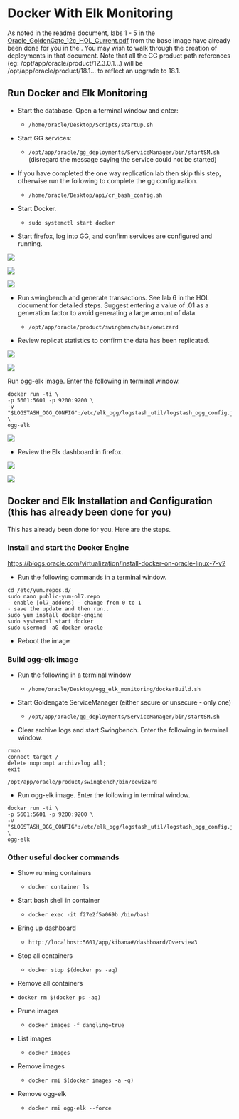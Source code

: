 # Docker With Elk Monitoring

As noted in the readme document, labs 1 - 5 in the [Oracle_GoldenGate_12c_HOL_Current.pdf](https://dgcameron.github.io/veridata/Oracle_GoldenGate_12c_HOL_Current.pdf) from the base image have already been done for you in the .  You may wish to walk through the creation of deployments in that document.  Note that all the GG product path references (eg: /opt/app/oracle/product/12.3.0.1...) will be /opt/app/oracle/product/18.1... to reflect an upgrade to 18.1.

## **Run Docker and Elk Monitoring**

- Start the database.  Open a terminal window and enter:
    - `/home/oracle/Desktop/Scripts/startup.sh`

- Start GG services:
    - `/opt/app/oracle/gg_deployments/ServiceManager/bin/startSM.sh` (disregard the message saying the service could not be started)

- If you have completed the one way replication lab then skip this step, otherwise run the following to complete the gg configuration.
    - `/home/oracle/Desktop/api/cr_bash_config.sh`

- Start Docker.
    - `sudo systemctl start docker`

- Start firefox, log into GG, and confirm services are configured and running.

![](images/docker/001.png)

![](images/docker/002.png)

![](images/docker/003.png)

- Run swingbench and generate transactions.  See lab 6 in the HOL document for detailed steps.  Suggest entering a value of .01 as a generation factor to avoid generating a large amount of data.
    - `/opt/app/oracle/product/swingbench/bin/oewizard`

- Review replicat statistics to confirm the data has been replicated.

![](images/docker/004.png)

![](images/docker/005.png)

Run ogg-elk image. Enter the following in terminal window.
```
docker run -ti \
-p 5601:5601 -p 9200:9200 \
-v "$LOGSTASH_OGG_CONFIG":/etc/elk_ogg/logstash_util/logstash_ogg_config.json \
ogg-elk
```
![](images/docker/006.png)

- Review the Elk dashboard in firefox.

![](images/docker/007.png)

![](images/docker/008.png)

## **Docker and Elk Installation and Configuration (this has already been done for you)**

This has already been done for you.  Here are the steps.

### **Install and start the Docker Engine**

https://blogs.oracle.com/virtualization/install-docker-on-oracle-linux-7-v2

- Run the following commands in a terminal window.
```
cd /etc/yum.repos.d/
sudo nano public-yum-ol7.repo
- enable [ol7_addons] - change from 0 to 1
- save the update and then run..
sudo yum install docker-engine
sudo systemctl start docker
sudo usermod -aG docker oracle
```
- Reboot the image

### **Build ogg-elk image**

- Run the following in a terminal window
    - `/home/oracle/Desktop/ogg_elk_monitoring/dockerBuild.sh`

- Start Goldengate ServiceManager (either secure or unsecure - only one)
    - `/opt/app/oracle/gg_deployments/ServiceManager/bin/startSM.sh`

- Clear archive logs and start Swingbench.  Enter the following in terminal window.

```
rman
connect target /
delete noprompt archivelog all;
exit

/opt/app/oracle/product/swingbench/bin/oewizard
```

- Run ogg-elk image.  Enter the following in terminal window.
```
docker run -ti \
-p 5601:5601 -p 9200:9200 \
-v "$LOGSTASH_OGG_CONFIG":/etc/elk_ogg/logstash_util/logstash_ogg_config.json \
ogg-elk
```

### **Other useful docker commands**

- Show running containers
    - `docker container ls`

- Start bash shell in container
    - `docker exec -it f27e2f5a069b /bin/bash`

- Bring up dashboard
    - `http://localhost:5601/app/kibana#/dashboard/Overview3`

- Stop all containers
    - `docker stop $(docker ps -aq)`

- Remove all containers
-    `docker rm $(docker ps -aq)`

- Prune images
    - `docker images -f dangling=true`

- List images
    - `docker images`

- Remove images
    - `docker rmi $(docker images -a -q)`

- Remove ogg-elk
    - `docker rmi ogg-elk --force`